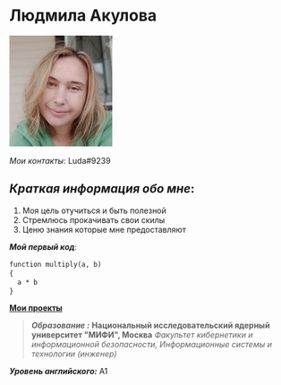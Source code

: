 # **Людмила Акулова**


![фото](https://github.com/Akulova2121/rsschool-cv/blob/main/Фото2.jpg)

*Мои контакты*: Luda#9239

*Краткая информация обо мне*:
---
1. Моя цель отучиться и быть полезной
2. Стремлюсь прокачивать свои скилы
3. Ценю знания которые мне предоставляют

***Мой первый код***:
```
function multiply(a, b)
{
  a * b
}
```
**[Мои проекты](https://github.com/Akulova2121/rsschool-cv/edit/gh-pages/cv.md)**

>***Образование :*** **Национальный исследовательский ядерный университет "МИФИ", Москва**
_Факультет кибернетики и информационной безопасности, Информационные системы и технологии (инженер)_

***Уровень английского:*** А1 
